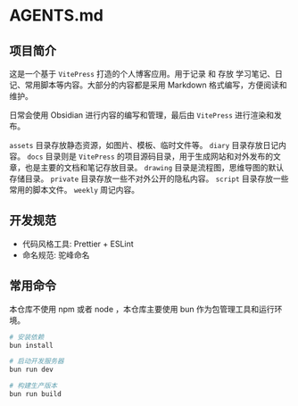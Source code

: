 # AGENTS.md

## 项目简介

这是一个基于 `VitePress` 打造的个人博客应用。用于记录 和 存放 学习笔记、日记、常用脚本等内容。大部分的内容都是采用 Markdown 格式编写，方便阅读和维护。

日常会使用 Obsidian 进行内容的编写和管理，最后由 `VitePress` 进行渲染和发布。

`assets` 目录存放静态资源，如图片、模板、临时文件等。
`diary` 目录存放日记内容。
`docs` 目录则是 `VitePress` 的项目源码目录，用于生成网站和对外发布的文章，也是主要的文档和笔记存放目录。
`drawing` 目录是流程图，思维导图的默认存储目录。
`private` 目录存放一些不对外公开的隐私内容。
`script` 目录存放一些常用的脚本文件。
`weekly` 周记内容。

## 开发规范

- 代码风格工具: Prettier + ESLint
- 命名规范: 驼峰命名

## 常用命令

本仓库不使用 npm 或者 node ，本仓库主要使用 bun 作为包管理工具和运行环境。

```bash
# 安装依赖
bun install

# 启动开发服务器
bun run dev

# 构建生产版本
bun run build

```
